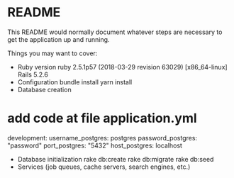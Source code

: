 # README

This README would normally document whatever steps are necessary to get the
application up and running.

Things you may want to cover:

* Ruby version
ruby 2.5.1p57 (2018-03-29 revision 63029) [x86_64-linux]
Rails 5.2.6
* Configuration
bundle install
yarn install
* Database creation
# add code at file application.yml
development:
  username_postgres: postgres
  password_postgres: "password"
  port_postgres: "5432"
  host_postgres: localhost

* Database initialization
rake db:create
rake db:migrate
rake db:seed
* Services (job queues, cache servers, search engines, etc.)

